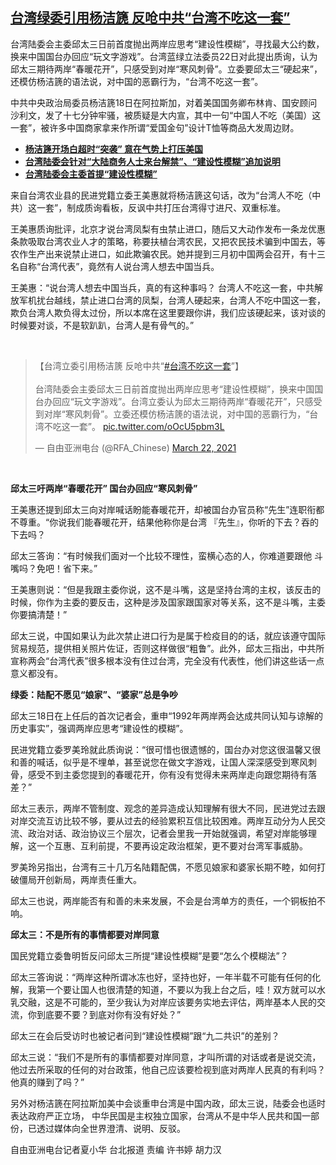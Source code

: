 <!--1616413080000-->
[台湾绿委引用杨洁篪 反呛中共“台湾不吃这一套”](https://www.rfa.org/mandarin/yataibaodao/hx0322a-03222021073812.html)
------

<p>台湾陆委会主委邱太三日前首度抛出两岸应思考“建设性模糊”，寻找最大公约数，换来中国国台办回应“玩文字游戏”。台湾蓝绿立法委员22日对此提出质询，认为邱太三期待两岸“春暖花开”，只感受到对岸“寒风刺骨”。立委要邱太三“硬起来”，还模仿杨洁篪的语法说，对中国的恶霸行为，“台湾不吃这一套”。</p><p>中共中央政治局委员杨洁篪18日在阿拉斯加，对着美国国务卿布林肯、国安顾问沙利文，发了十七分钟牢骚，被质疑是大内宣，其中一句“中国人不吃（美国）这一套”，被许多中国商家拿来作所谓“爱国金句”设计T恤等商品大发周边财。</p><p></p><ul><li><strong><a href="https://www.rfa.org/mandarin/yataibaodao/junshiwaijiao/hcm1-03192021084248.html">杨洁篪开场白超时“突袭” 意在气势上打压美国</a></strong></li><li><strong><a href="https://www.rfa.org/mandarin/Xinwen/3-03192021083615.html">台湾陆委会针对“大陆商务人士来台解禁”、“建设性模糊”追加说明</a></strong></li><li><a href="https://www.rfa.org/mandarin/yataibaodao/gangtai/hcm-03182021081326.html"><strong>台湾陆委会主委首提“建设性模糊”</strong></a></li></ul><p></p><p>来自台湾农业县的民进党籍立委王美惠就将杨洁篪这句话，改为“台湾人不吃（中共）这一套”，制成质询看板，反讽中共打压台湾得寸进尺、双重标准。</p><p>王美惠质询批评，北京才说台湾凤梨有虫禁止进口，随后又大动作发布一条龙优惠条款吸取台湾农业人才的策略，称要扶植台湾农民，又把农民技术骗到中国去，等农作生产出来说禁止进口，如此欺骗农民。她并提到三月初中国两会召开，有十三名自称“台湾代表”，竟然有人说台湾人想去中国当兵。</p><p>王美惠：“说台湾人想去中国当兵，真的有这种事吗？ 台湾人不吃这一套，中共解放军机扰台越线，禁止进口台湾的凤梨，台湾人硬起来，台湾人不吃中国这一套，欺负台湾人欺负得太过份，所以本席在这里要跟你讲，我们应该硬起来，该对谈的时候要对谈，不是软趴趴，台湾人是有骨气的。”</p><p><br/></p><blockquote class="twitter-tweet"><p dir="ltr" lang="zh">【台湾立委引用杨洁篪 反呛中共“<a href="https://twitter.com/hashtag/%E5%8F%B0%E6%B9%BE%E4%B8%8D%E5%90%83%E8%BF%99%E4%B8%80%E5%A5%97?src=hash&amp;ref_src=twsrc%5Etfw">#台湾不吃这一套</a>”】<br/><br/>台湾陆委会主委邱太三日前首度抛出两岸应思考“建设性模糊”，换来中国国台办回应“玩文字游戏”。台湾立委认为邱太三期待两岸“春暖花开”，只感受到对岸“寒风刺骨”。立委还模仿杨洁篪的语法说，对中国的恶霸行为，“台湾不吃这一套”。 <a href="https://t.co/oOcU5pbm3L">pic.twitter.com/oOcU5pbm3L</a></p>— 自由亚洲电台 (@RFA_Chinese) <a href="https://twitter.com/RFA_Chinese/status/1373952329746059264?ref_src=twsrc%5Etfw">March 22, 2021</a></blockquote><p><br/></p><p><strong>邱太三吁两岸“春暖花开” 国台办回应“寒风刺骨”</strong></p><p>王美惠还提到邱太三向对岸喊话盼能春暖花开，却被国台办官员称“先生”连职衔都不尊重。“你说我们能春暖花开，结果他称你是台湾 『先生』，你听的下去？吞的下去吗？</p><p>邱太三答询：“有时候我们面对一个比较不理性，蛮横心态的人，你难道要跟他 斗嘴吗？免吧！省下来。”</p><p>王美惠则说：“但是我跟主委你说，这不是斗嘴，这是坚持台湾的主权，该反击的时候，你作为主委的要反击，这种是涉及国家跟国家对等关系，这不是斗嘴，主委你要搞清楚！”</p><p>邱太三说，中国如果认为此次禁止进口行为是属于检疫目的的话，就应该遵守国际贸易规范，提供相关照片佐证，否则这样做很“粗鲁”。此外，邱太三指出，中共所宣称两会“台湾代表”很多根本没有住过台湾，完全没有代表性，他们讲这些话一点意义都没有。</p><p><strong>绿委：陆配不愿见“娘家”、“婆家”总是争吵</strong></p><p>邱太三18日在上任后的首次记者会，重申“1992年两岸两会达成共同认知与谅解的历史事实”，强调两岸应思考“建设性的模糊”。</p><p>民进党籍立委罗美玲就此质询说：“很可惜也很遗憾的，国台办对您这很温馨又很和善的喊话，似乎是不埋单，甚至说您在做文字游戏，让国人深深感受到寒风刺骨，感受不到主委您提到的春暖花开，你有没有觉得未来两岸走向跟您期待有落差？”</p><p>邱太三表示，两岸不管制度、观念的差异造成认知理解有很大不同，民进党过去跟对岸交流互访比较不够，要从过去的经验累积互信比较困难。两岸互动分为人民交流、政治对话、政治协议三个层次，记者会里我一开始就强调，希望对岸能够理解，这一个互惠、互利前提，不要再设定政治框架，更不要对台湾军事威胁。</p><p>罗美玲另指出，台湾有三十几万名陆籍配偶，不愿见娘家和婆家长期不睦，如何打破僵局开创新局，两岸责任重大。</p><p>邱太三也说，两岸能否有和善的未来发展，不会是台湾单方的责任，一个铜板拍不响。</p><p><strong>邱太三：不是所有的事情都要对岸同意</strong></p><p>国民党籍立委鲁明哲反问邱太三所提“建设性模糊”是要“怎么个模糊法”？</p><p>邱太三答询说：“两岸这种所谓冰冻也好，坚持也好，一年半载不可能有任何的化解，我第一个要让国人也很清楚的知道，不要以为我上台之后，哇！双方就可以水乳交融，这是不可能的，至少我认为对岸应该要务实地去评估，两岸基本人民的交流，你到底要不要？到底对你有没有好处？”</p><p>邱太三在会后受访时也被记者问到“建设性模糊”跟“九二共识”的差别？</p><p>邱太三说：“我们不是所有的事情都要对岸同意，才叫所谓的对话或者是说交流，他过去所采取的任何的对台政策，他自己应该要检视到底对两岸人民真的有利吗？他真的赚到了吗？”</p><p>另外对杨洁篪在阿拉斯加美中会谈重申台湾是中国内政，邱太三说，陆委会也适时表达政府严正立场， 中华民国是主权独立国家，台湾从不是中华人民共和国一部份，已透过媒体向全世界澄清、说明、反驳。</p><p></p><p>自由亚洲电台记者夏小华 台北报道 责编 许书婷 胡力汉   </p>
